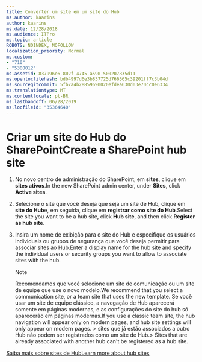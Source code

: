 ```yaml
---
title: Converter um site em um site do Hub
ms.author: kaarins
author: kaarins
ms.date: 12/28/2018
ms.audience: ITPro
ms.topic: article
ROBOTS: NOINDEX, NOFOLLOW
localization_priority: Normal
ms.custom:
- "710"
- "5300012"
ms.assetid: 837996e6-802f-4745-a590-500207835d11
ms.openlocfilehash: bdb4997d6e3b837725d766565c39201ff7c3b04d
ms.sourcegitcommit: 5fb7a4b28859690020efdea630d03e70cc0e6334
ms.translationtype: MT
ms.contentlocale: pt-BR
ms.lasthandoff: 06/28/2019
ms.locfileid: "35364640"
---
```

# <a name="create-a-sharepoint-hub-site"></a><span data-ttu-id="90b03-102">Criar um site do Hub do SharePoint</span><span class="sxs-lookup"><span data-stu-id="90b03-102">Create a SharePoint hub site</span></span>

1. <span data-ttu-id="90b03-103">No novo centro de administração do SharePoint, em **sites**, clique em **sites ativos**.</span><span class="sxs-lookup"><span data-stu-id="90b03-103">In the new SharePoint admin center, under **Sites**, click **Active sites**.</span></span>

2. <span data-ttu-id="90b03-104">Selecione o site que você deseja que seja um site de Hub, clique em **site do Hub**e, em seguida, clique em **registrar como site do Hub**.</span><span class="sxs-lookup"><span data-stu-id="90b03-104">Select the site you want to be a hub site, click **Hub site**, and then click **Register as hub site**.</span></span>

3. <span data-ttu-id="90b03-105">Insira um nome de exibição para o site do Hub e especifique os usuários individuais ou grupos de segurança que você deseja permitir para associar sites ao Hub.</span><span class="sxs-lookup"><span data-stu-id="90b03-105">Enter a display name for the hub site and specify the individual users or security groups you want to allow to associate sites with the hub.</span></span>

    > [!NOTE]
    >  <span data-ttu-id="90b03-106">Recomendamos que você selecione um site de comunicação ou um site de equipe que use o novo modelo.</span><span class="sxs-lookup"><span data-stu-id="90b03-106">We recommend that you select a communication site, or a team site that uses the new template.</span></span> <span data-ttu-id="90b03-107">Se você usar um site de equipe clássico, a navegação de Hub aparecerá somente em páginas modernas, e as configurações do site do hub só aparecerão em páginas modernas.</span><span class="sxs-lookup"><span data-stu-id="90b03-107">If you use a classic team site, the hub navigation will appear only on modern pages, and hub site settings will only appear on modern pages.</span></span> <span data-ttu-id="90b03-108">> sites que já estão associados a outro Hub não podem ser registrados como um site de Hub.</span><span class="sxs-lookup"><span data-stu-id="90b03-108">>  Sites that are already associated with another hub can't be registered as a hub site.</span></span>
  
[<span data-ttu-id="90b03-109">Saiba mais sobre sites de Hub</span><span class="sxs-lookup"><span data-stu-id="90b03-109">Learn more about hub sites</span></span>](https://go.microsoft.com/fwlink/?linkid=869149)
  